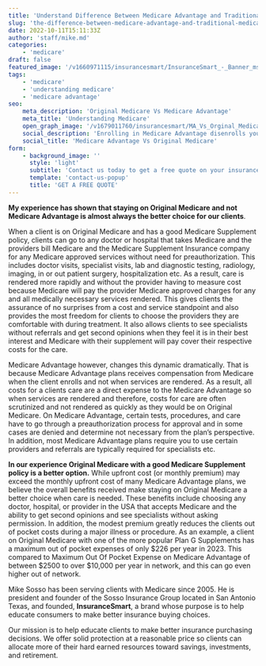 ```yaml
---
title: 'Understand Difference Between Medicare Advantage and Traditional Medicare.'
slug: 'the-difference-between-medicare-advantage-and-traditional-medicare-2022-10-11'
date: 2022-10-11T15:11:33Z
author: 'staff/mike.md'
categories:
    - 'medicare'
draft: false
featured_image: '/v1660971115/insurancesmart/InsuranceSmart_-_Banner_msus7p.jpg'
tags:
    - 'medicare'
    - 'understanding medicare'
    - 'medicare advantage'
seo:
    meta_description: 'Original Medicare Vs Medicare Advantage'
    meta_title: 'Understanding Medicare'
    open_graph_image: '/v1679011760/insurancesmart/MA_Vs_Orginal_Medicare_bqto9j.jpg'
    social_description: 'Enrolling in Medicare Advantage disenrolls you from Original Medicare and greatly reduces your medical care options by giving control for all your care over to the Medicare Advantage plan.'
    social_title: 'Medicare Advantage Vs Original Medicare'
form:
    - background_image: ''
      style: 'light'
      subtitle: 'Contact us today to get a free quote on your insurance plan'
      template: 'contact-us-popup'
      title: 'GET A FREE QUOTE'
---
```


**My experience has shown that staying on Original Medicare and not Medicare Advantage is almost always the better choice for our clients**.

When a client is on Original Medicare and has a good Medicare Supplement policy, clients can go to any doctor or hospital that takes Medicare and the providers bill Medicare and the Medicare Supplement Insurance company for any Medicare approved services without need for preauthorization. This includes doctor visits, specialist visits, lab and diagnostic testing, radiology, imaging, in or out patient surgery, hospitalization etc. As a result, care is rendered more rapidly and without the provider having to measure cost because Medicare will pay the provider Medicare approved charges for any and all medically necessary services rendered. This gives clients the assurance of no surprises from a cost and service standpoint and also provides the most freedom for clients to choose the providers they are comfortable with during treatment. It also allows clients to see specialists without referrals and get second opinions when they feel it is in their best interest and Medicare with their supplement will pay cover their respective costs for the care.

Medicare Advantage however, changes this dynamic dramatically. That is because Medicare Advantage plans receives compensation from Medicare when the client enrolls and not when services are rendered. As a result, all costs for a clients care are a direct expense to the Medicare Advantage so when services are rendered and therefore, costs for care are often scrutinized and not rendered as quickly as they would be on Original Medicare. On Medicare Advantage, certain tests, procedures, and care have to go through a preauthorization process for approval and in some cases are denied and determine not necessary from the plan’s perspective. In addition, most Medicare Advantage plans require you to use certain providers and referrals are typically required for specialists etc.

**In our experience Original Medicare with a good Medicare Supplement policy is a better option.** While upfront cost (or monthly premium) may exceed the monthly upfront cost of many Medicare Advantage plans, we believe the overall benefits received make staying on Original Medicare a better choice when care is needed. These benefits include choosing any doctor, hospital, or provider in the USA that accepts Medicare and the ability to get second opinions and see specialists without asking permission. In addition, the modest premium greatly reduces the clients out of pocket costs during a major illness or procedure. As an example, a client on Original Medicare with one of the more popular Plan G Supplements has a maximum out of pocket expenses of only $226 per year in 2023. This compared to Maximum Out Of Pocket Expense on Medicare Advantage of between $2500 to over $10,000 per year in network, and this can go even higher out of network.

Mike Sosso has been serving clients with Medicare since 2005. He is president and founder of the Sosso Insurance Group located in San Antonio Texas, and founded, **InsuranceSmart**, a brand whose purpose is to help educate consumers to make better insurance buying choices.

Our mission is to help educate clients to make better insurance purchasing decisions. We offer solid protection at a reasonable price so clients can allocate more of their hard earned resources toward savings, investments, and retirement.
